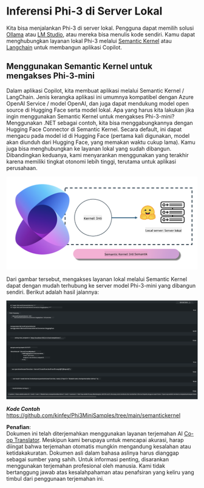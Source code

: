 <!--
CO_OP_TRANSLATOR_METADATA:
{
  "original_hash": "bcf5dd7031db0031abdb9dd0c05ba118",
  "translation_date": "2025-07-16T20:58:23+00:00",
  "source_file": "md/01.Introduction/03/Local_Server_Inference.md",
  "language_code": "id"
}
-->
# **Inferensi Phi-3 di Server Lokal**

Kita bisa menjalankan Phi-3 di server lokal. Pengguna dapat memilih solusi [Ollama](https://ollama.com) atau [LM Studio](https://llamaedge.com), atau mereka bisa menulis kode sendiri. Kamu dapat menghubungkan layanan lokal Phi-3 melalui [Semantic Kernel](https://github.com/microsoft/semantic-kernel?WT.mc_id=aiml-138114-kinfeylo) atau [Langchain](https://www.langchain.com/) untuk membangun aplikasi Copilot.

## **Menggunakan Semantic Kernel untuk mengakses Phi-3-mini**

Dalam aplikasi Copilot, kita membuat aplikasi melalui Semantic Kernel / LangChain. Jenis kerangka aplikasi ini umumnya kompatibel dengan Azure OpenAI Service / model OpenAI, dan juga dapat mendukung model open source di Hugging Face serta model lokal. Apa yang harus kita lakukan jika ingin menggunakan Semantic Kernel untuk mengakses Phi-3-mini? Menggunakan .NET sebagai contoh, kita bisa menggabungkannya dengan Hugging Face Connector di Semantic Kernel. Secara default, ini dapat mengacu pada model id di Hugging Face (pertama kali digunakan, model akan diunduh dari Hugging Face, yang memakan waktu cukup lama). Kamu juga bisa menghubungkan ke layanan lokal yang sudah dibangun. Dibandingkan keduanya, kami menyarankan menggunakan yang terakhir karena memiliki tingkat otonomi lebih tinggi, terutama untuk aplikasi perusahaan.

![sk](../../../../../translated_images/sk.d03785c25edc6d445a2e9ae037979e544e0b0c482f43c7617b0324e717b9af62.id.png)

Dari gambar tersebut, mengakses layanan lokal melalui Semantic Kernel dapat dengan mudah terhubung ke server model Phi-3-mini yang dibangun sendiri. Berikut adalah hasil jalannya:

![skrun](../../../../../translated_images/skrun.5aafc1e7197dca2020eefcaeaaee184d29bb0cf1c37b00fd9c79acc23a6dc8d2.id.png)

***Kode Contoh*** https://github.com/kinfey/Phi3MiniSamples/tree/main/semantickernel

**Penafian**:  
Dokumen ini telah diterjemahkan menggunakan layanan terjemahan AI [Co-op Translator](https://github.com/Azure/co-op-translator). Meskipun kami berupaya untuk mencapai akurasi, harap diingat bahwa terjemahan otomatis mungkin mengandung kesalahan atau ketidakakuratan. Dokumen asli dalam bahasa aslinya harus dianggap sebagai sumber yang sahih. Untuk informasi penting, disarankan menggunakan terjemahan profesional oleh manusia. Kami tidak bertanggung jawab atas kesalahpahaman atau penafsiran yang keliru yang timbul dari penggunaan terjemahan ini.